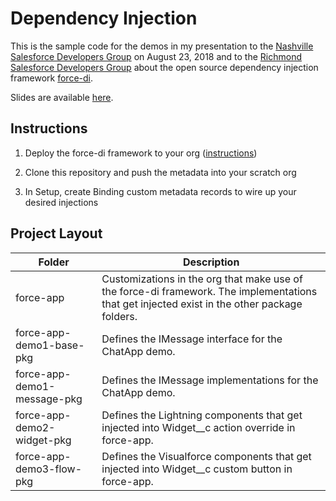 Dependency Injection
====================

This is the sample code for the demos in my presentation to the
[Nashville Salesforce Developers Group](https://www.meetup.com/Nashville-Salesforce-Developer-User-Group/events/253644240/)
on August 23, 2018 and to the [Richmond Salesforce Developers Group](https://www.meetup.com/Richmond-Salesforce-Developer-Group/events/253681320/) about the open source dependency injection framework [force-di](https://github.com/afawcett/force-di).

Slides are available [here](https://www.slideshare.net/douglascayers/dependency-injection-with-the-force-di-framework).


Instructions
------------

1. Deploy the force-di framework to your org ([instructions](https://github.com/afawcett/force-di#install-latest-version-via-a-salesforce-dx-package))

2. Clone this repository and push the metadata into your scratch org

3. In Setup, create Binding custom metadata records to wire up your desired injections


Project Layout 
--------------

| Folder | Description |
|--------|-------------|
| force-app | Customizations in the org that make use of the force-di framework. The implementations that get injected exist in the other package folders. |
| force-app-demo1-base-pkg | Defines the IMessage interface for the ChatApp demo. |
| force-app-demo1-message-pkg | Defines the IMessage implementations for the ChatApp demo. |
| force-app-demo2-widget-pkg | Defines the Lightning components that get injected into Widget__c action override in force-app. |
| force-app-demo3-flow-pkg | Defines the Visualforce components that get injected into Widget__c custom button in force-app. |
